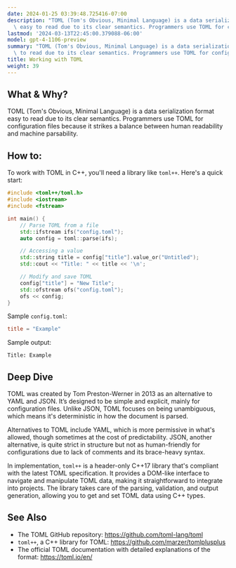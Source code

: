```yaml
---
date: 2024-01-25 03:39:48.725416-07:00
description: "TOML (Tom's Obvious, Minimal Language) is a data serialization format\
  \ easy to read due to its clear semantics. Programmers use TOML for configuration\u2026"
lastmod: '2024-03-13T22:45:00.379088-06:00'
model: gpt-4-1106-preview
summary: "TOML (Tom's Obvious, Minimal Language) is a data serialization format easy\
  \ to read due to its clear semantics. Programmers use TOML for configuration\u2026"
title: Working with TOML
weight: 39
---
```


## What & Why?
TOML (Tom's Obvious, Minimal Language) is a data serialization format easy to read due to its clear semantics. Programmers use TOML for configuration files because it strikes a balance between human readability and machine parsability.

## How to:
To work with TOML in C++, you'll need a library like `toml++`. Here's a quick start:

```C++
#include <toml++/toml.h>
#include <iostream>
#include <fstream>

int main() {
    // Parse TOML from a file
    std::ifstream ifs("config.toml");
    auto config = toml::parse(ifs);

    // Accessing a value
    std::string title = config["title"].value_or("Untitled");
    std::cout << "Title: " << title << '\n';

    // Modify and save TOML
    config["title"] = "New Title";
    std::ofstream ofs("config.toml");
    ofs << config;
}
```

Sample `config.toml`:
```toml
title = "Example"
```

Sample output:
```plaintext
Title: Example
```

## Deep Dive
TOML was created by Tom Preston-Werner in 2013 as an alternative to YAML and JSON. It’s designed to be simple and explicit, mainly for configuration files. Unlike JSON, TOML focuses on being unambiguous, which means it's deterministic in how the document is parsed.

Alternatives to TOML include YAML, which is more permissive in what's allowed, though sometimes at the cost of predictability. JSON, another alternative, is quite strict in structure but not as human-friendly for configurations due to lack of comments and its brace-heavy syntax.

In implementation, `toml++` is a header-only C++17 library that's compliant with the latest TOML specification. It provides a DOM-like interface to navigate and manipulate TOML data, making it straightforward to integrate into projects. The library takes care of the parsing, validation, and output generation, allowing you to get and set TOML data using C++ types.

## See Also
- The TOML GitHub repository: https://github.com/toml-lang/toml
- `toml++`, a C++ library for TOML: https://github.com/marzer/tomlplusplus
- The official TOML documentation with detailed explanations of the format: https://toml.io/en/
